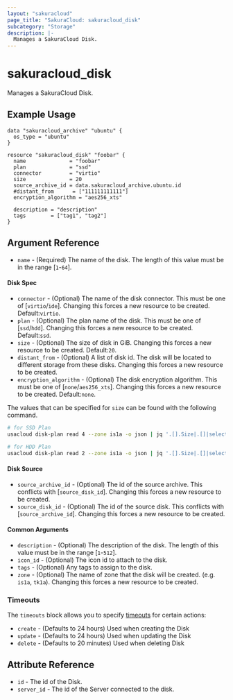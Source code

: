 ```yaml
---
layout: "sakuracloud"
page_title: "SakuraCloud: sakuracloud_disk"
subcategory: "Storage"
description: |-
  Manages a SakuraCloud Disk.
---
```


# sakuracloud_disk

Manages a SakuraCloud Disk.

## Example Usage

```hcl
data "sakuracloud_archive" "ubuntu" {
  os_type = "ubuntu"
}

resource "sakuracloud_disk" "foobar" {
  name              = "foobar"
  plan              = "ssd"
  connector         = "virtio"
  size              = 20
  source_archive_id = data.sakuracloud_archive.ubuntu.id
  #distant_from      = ["111111111111"]
  encryption_algorithm = "aes256_xts"

  description = "description"
  tags        = ["tag1", "tag2"]
}
```

## Argument Reference

* `name` - (Required) The name of the disk. The length of this value must be in the range [`1`-`64`].

#### Disk Spec

* `connector` - (Optional) The name of the disk connector. This must be one of [`virtio`/`ide`]. Changing this forces a new resource to be created. Default:`virtio`.
* `plan` - (Optional) The plan name of the disk. This must be one of [`ssd`/`hdd`]. Changing this forces a new resource to be created. Default:`ssd`.
* `size` - (Optional) The size of disk in GiB. Changing this forces a new resource to be created. Default:`20`.
* `distant_from` - (Optional) A list of disk id. The disk will be located to different storage from these disks. Changing this forces a new resource to be created.
* `encryption_algorithm` - (Optional) The disk encryption algorithm. This must be one of [`none`/`aes256_xts`]. Changing this forces a new resource to be created. Default:`none`.

The values that can be specified for `size` can be found with the following command.

```bash
# for SSD Plan
usacloud disk-plan read 4 --zone is1a -o json | jq '.[].Size|.[]|select(.Availability == "available")|.SizeMB / 1024'

# for HDD Plan
usacloud disk-plan read 2 --zone is1a -o json | jq '.[].Size|.[]|select(.Availability == "available")|.SizeMB / 1024'
```

#### Disk Source

* `source_archive_id` - (Optional) The id of the source archive. This conflicts with [`source_disk_id`]. Changing this forces a new resource to be created.
* `source_disk_id` - (Optional) The id of the source disk. This conflicts with [`source_archive_id`]. Changing this forces a new resource to be created.

#### Common Arguments

* `description` - (Optional) The description of the disk. The length of this value must be in the range [`1`-`512`].
* `icon_id` - (Optional) The icon id to attach to the disk.
* `tags` - (Optional) Any tags to assign to the disk.
* `zone` - (Optional) The name of zone that the disk will be created. (e.g. `is1a`, `tk1a`). Changing this forces a new resource to be created.

### Timeouts

The `timeouts` block allows you to specify [timeouts](https://www.terraform.io/docs/configuration/resources.html#operation-timeouts) for certain actions:

* `create` - (Defaults to 24 hours) Used when creating the Disk
* `update` - (Defaults to 24 hours) Used when updating the Disk
* `delete` - (Defaults to 20 minutes) Used when deleting Disk

## Attribute Reference

* `id` - The id of the Disk.
* `server_id` - The id of the Server connected to the disk.

